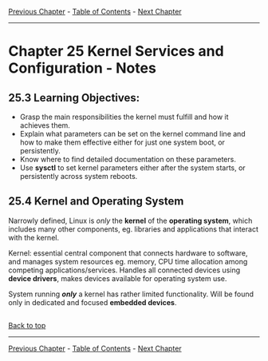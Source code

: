 [Previous Chapter](../Ch24-raid/notes_Ch24.md) - [Table of Contents](../README.md#table-of-contents) - [Next Chapter](../Ch26-kernelmodules/notes_Ch26.md)

---

# Chapter 25 Kernel Services and Configuration - Notes

## 25.3 Learning Objectives:
- Grasp the main responsibilities the kernel must fulfill and how it achieves them.
- Explain what parameters can be set on the kernel command line and how to make them effective either for just one system boot, or persistently.
- Know where to find detailed documentation on these parameters.
- Use **sysctl** to set kernel parameters either after the system starts, or persistently across system reboots.


## 25.4 Kernel and Operating System
Narrowly defined, Linux is *only* the **kernel** of the **operating system**, which includes many other components, eg. libraries and applications that interact with the kernel.

Kernel: essential central component that connects hardware to software, and manages system resources eg. memory, CPU time allocation among competing applications/services. Handles all connected devices using **device drivers**, makes devices available for operating system use.

System running ***only*** a kernel has rather limited functionality. Will be found only in dedicated and focused **embedded devices**.




##

[Back to top](#)

---

[Previous Chapter](../Ch24-raid/notes_Ch24.md) - [Table of Contents](../README.md#table-of-contents) - [Next Chapter](../Ch26-kernelmodules/notes_Ch26.md)

